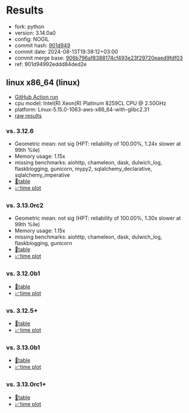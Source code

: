 # Results

- fork: python
- version: 3.14.0a0
- config: NOGIL
- commit hash: [901d949](https://github.com/python/cpython/commit/901d949)
- commit date: 2024-08-13T19:39:12+03:00
- commit merge base: [906b796af8388174cf493e23f29720eaed9fdf03](https://github.com/python/cpython/commit/906b796af8388174cf493e23f29720eaed9fdf03)
- ref: 901d94992eddd84ded2e

## linux x86_64 (linux)

- [GitHub Action run](https://github.com/facebookexperimental/free-threading-benchmarking/actions/runs/10376477734)
- cpu model: Intel(R) Xeon(R) Platinum 8259CL CPU @ 2.50GHz
- platform: Linux-5.15.0-1063-aws-x86_64-with-glibc2.31
- [raw results](bm-20240813-linux-x86_64-python-901d94992eddd84ded2e-3.14.0a0-901d949.json)

### vs. 3.12.6

- Geometric mean: not sig (HPT: reliability of 100.00%, 1.24x slower at 99th %ile)
- Memory usage: 1.15x
- missing benchmarks: aiohttp, chameleon, dask, dulwich_log, flaskblogging, gunicorn, mypy2, sqlalchemy_declarative, sqlalchemy_imperative
- [📄table](bm-20240813-linux-x86_64-python-901d94992eddd84ded2e-3.14.0a0-901d949-vs-3.12.6.md)
- [📈time plot](bm-20240813-linux-x86_64-python-901d94992eddd84ded2e-3.14.0a0-901d949-vs-3.12.6.svg)

### vs. 3.13.0rc2

- Geometric mean: not sig (HPT: reliability of 100.00%, 1.30x slower at 99th %ile)
- Memory usage: 1.15x
- missing benchmarks: aiohttp, chameleon, dask, dulwich_log, flaskblogging, gunicorn
- [📄table](bm-20240813-linux-x86_64-python-901d94992eddd84ded2e-3.14.0a0-901d949-vs-3.13.0rc2.md)
- [📈time plot](bm-20240813-linux-x86_64-python-901d94992eddd84ded2e-3.14.0a0-901d949-vs-3.13.0rc2.svg)

### vs. 3.12.0b1

- [📄table](bm-20240813-linux-x86_64-python-901d94992eddd84ded2e-3.14.0a0-901d949-vs-3.12.0b1.md)
- [📈time plot](bm-20240813-linux-x86_64-python-901d94992eddd84ded2e-3.14.0a0-901d949-vs-3.12.0b1.svg)

### vs. 3.12.5+

- [📄table](bm-20240813-linux-x86_64-python-901d94992eddd84ded2e-3.14.0a0-901d949-vs-3.12.5%2B.md)
- [📈time plot](bm-20240813-linux-x86_64-python-901d94992eddd84ded2e-3.14.0a0-901d949-vs-3.12.5%2B.svg)

### vs. 3.13.0b1

- [📄table](bm-20240813-linux-x86_64-python-901d94992eddd84ded2e-3.14.0a0-901d949-vs-3.13.0b1.md)
- [📈time plot](bm-20240813-linux-x86_64-python-901d94992eddd84ded2e-3.14.0a0-901d949-vs-3.13.0b1.svg)

### vs. 3.13.0rc1+

- [📄table](bm-20240813-linux-x86_64-python-901d94992eddd84ded2e-3.14.0a0-901d949-vs-3.13.0rc1%2B.md)
- [📈time plot](bm-20240813-linux-x86_64-python-901d94992eddd84ded2e-3.14.0a0-901d949-vs-3.13.0rc1%2B.svg)

